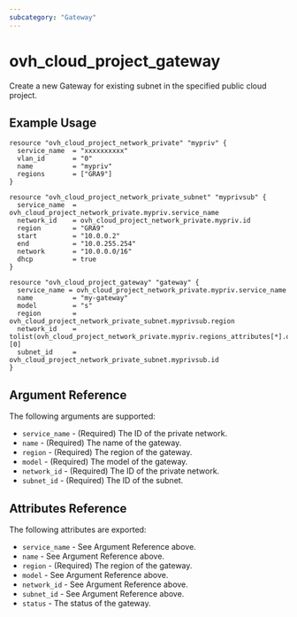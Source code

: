 ```yaml
---
subcategory: "Gateway"
---
```


# ovh_cloud_project_gateway

Create a new Gateway for existing subnet in the specified public cloud project.

## Example Usage

```hcl
resource "ovh_cloud_project_network_private" "mypriv" {
  service_name  = "xxxxxxxxxx"
  vlan_id       = "0"
  name          = "mypriv"
  regions       = ["GRA9"]
}

resource "ovh_cloud_project_network_private_subnet" "myprivsub" {
  service_name  = ovh_cloud_project_network_private.mypriv.service_name
  network_id    = ovh_cloud_project_network_private.mypriv.id
  region        = "GRA9"
  start         = "10.0.0.2"
  end           = "10.0.255.254"
  network       = "10.0.0.0/16"
  dhcp          = true
}

resource "ovh_cloud_project_gateway" "gateway" {
  service_name = ovh_cloud_project_network_private.mypriv.service_name
  name          = "my-gateway"
  model         = "s"
  region        = ovh_cloud_project_network_private_subnet.myprivsub.region
  network_id    = tolist(ovh_cloud_project_network_private.mypriv.regions_attributes[*].openstackid)[0]
  subnet_id     = ovh_cloud_project_network_private_subnet.myprivsub.id
}
```

## Argument Reference

The following arguments are supported:

* `service_name` - (Required) The ID of the private network.
* `name` - (Required) The name of the gateway.
* `region` - (Required) The region of the gateway.
* `model` - (Required) The model of the gateway.
* `network_id` - (Required) The ID of the private network.
* `subnet_id` - (Required) The ID of the subnet.

## Attributes Reference

The following attributes are exported:

* `service_name` - See Argument Reference above.
* `name` - See Argument Reference above.
* `region` - (Required) The region of the gateway.
* `model` - See Argument Reference above.
* `network_id` - See Argument Reference above.
* `subnet_id` - See Argument Reference above.
* `status` - The status of the gateway.

